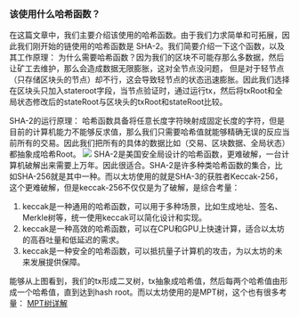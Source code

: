 ### 该使用什么哈希函数？
在这篇文章中，我们主要介绍该使用的哈希函数。由于我们力求简单和可拓展，因此我们刚开始的链使用的哈希函数是
SHA-2。我们简要介绍一下这个函数，以及其工作原理：
为什么需要哈希函数？因为我们的区块不可能存那么多数据，然后让矿工去维护，那么会造成数据无限膨胀，这对全节点没问题，
但是对于轻节点（只存储区块头的节点）却不行，这会导致轻节点的状态迅速膨胀。因此我们选择在区块头只加入stateroot字段，当节点验证时，通过运行tx，然后将txRoot和全局状态修改后的stateRoot与区块头的txRoot和stateRoot比较。

SHA-2的运行原理：
哈希函数具备将任意长度字符映射成固定长度的字符，但是目前的计算机能力不能够反求值，那么我们只需要哈希值就能够精确无误的反应当前所有的交易。因此我们把所有的具体的数据比如（交易、区块数据、全局状态）都抽象成哈希Root。
<image src= "./docs/images/root_demo.png"></image>
SHA-2是美国安全局设计的哈希函数，更难破解，一台计算机破解出来需要上万年。因此很适合。SHA-2是许多种类哈希函数的集合，比如SHA-256就是其中一种。而以太坊使用的就是SHA-3的获胜者Keccak-256，这个更难破解，但是keccak-256不仅仅是为了破解，是综合考量：

1. keccak是一种通用的哈希函数，可以用于多种场景，比如生成地址、签名、Merkle树等，统一使用keccak可以简化设计和实现。
2. keccak是一种高效的哈希函数，可以在CPU和GPU上快速计算，适合以太坊的高吞吐量和低延迟的需求。
3. keccak是一种安全的哈希函数，可以抵抗量子计算机的攻击，为以太坊的未来发展提供保障。


能够从上图看到，我们的tx形成二叉树，tx抽象成哈希值，然后每两个哈希值由形成一个哈希值，直到达到hash root。而以太坊使用的是MPT树，这个也有很多考量：
[MPT树详解](https://zhuanlan.zhihu.com/p/133718794)

